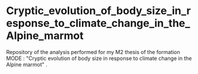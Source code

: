 # Cryptic_evolution_of_body_size_in_response_to_climate_change_in_the_Alpine_marmot
Repository of the analysis performed for my M2 thesis of the formation MODE : "Cryptic evolution of body size in response to climate change in the Alpine marmot" .
